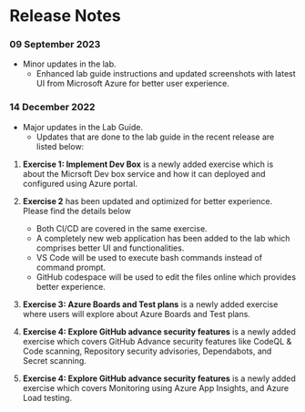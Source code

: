 # Release Notes

### 09 September 2023

 - Minor updates in the lab.   
   - Enhanced lab guide instructions and updated screenshots with latest UI from Microsoft Azure for better user experience.

### 14 December 2022

- Major updates in the Lab Guide.
  - Updates that are done to the lab guide in the recent release are listed below:

 1. **Exercise 1: Implement Dev Box** is a newly added exercise which is about the Micrsoft Dev box service and how it can deployed and configured using Azure portal.
 
2. **Exercise 2** has been updated and optimized for better experience. Please find the details below
        
   - Both CI/CD are covered in the same exercise. 
   - A completely new web application has been added to the lab which comprises better UI and functionalities. 
   - VS Code will be used to execute bash commands instead of command prompt.
   - GitHub codespace will be used to edit the files online which provides better experience.

3. **Exercise 3: Azure Boards and Test plans** is a newly added exercise where users will explore about Azure Boards and Test plans.
4. **Exercise 4: Explore GitHub advance security features** is a newly added exercise which covers GitHub Advance security features like CodeQL & Code scanning, Repository security advisories, Dependabots, and Secret scanning.
5.  **Exercise 4: Explore GitHub advance security features** is a newly added exercise which covers Monitoring using Azure App Insights, and Azure Load testing.
